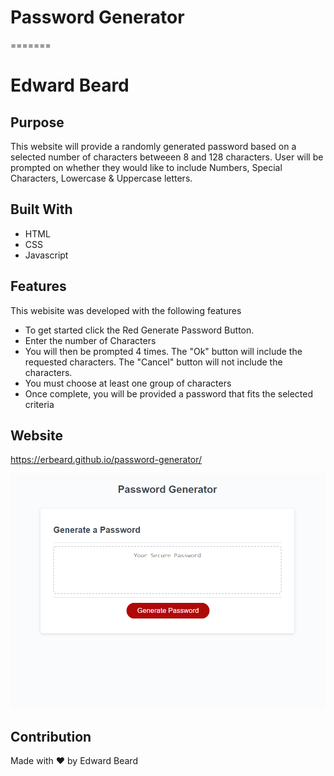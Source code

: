 # Password Generator
=======
# Edward Beard

## Purpose
This website will provide a randomly generated password based on a selected number of characters betweeen 8 and 128 characters. User will be prompted on whether they would like to include Numbers, Special Characters, Lowercase & Uppercase letters. 

## Built With
* HTML
* CSS
* Javascript

## Features
This webisite was developed with the following features

* To get started click the Red Generate Password Button.
* Enter the number of Characters 
* You will then be prompted 4 times. The "Ok" button will include the requested characters. The "Cancel" button will not include the characters.
* You must choose at least one group of characters
* Once complete, you will be provided a password that fits the selected criteria


## Website
https://erbeard.github.io/password-generator/

![alt text](./assets/images/Capture.PNG)

## Contribution
Made with ❤️ by Edward Beard

